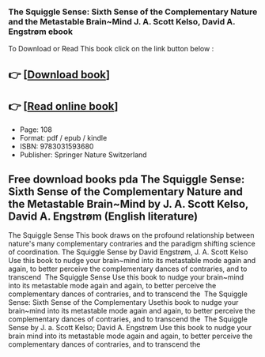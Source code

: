 ### The Squiggle Sense: Sixth Sense of the Complementary Nature and the Metastable Brain~Mind J. A. Scott Kelso, David A. Engstrøm ebook

To Download or Read This book click on the link button below :

## 👉  [**[Download book](http://filesbooks.info/download.php?group=book&from=github.com&id=718979&lnk=1065 "Download book")**]

## 👉  [**[Read online book](http://filesbooks.info/download.php?group=book&from=github.com&id=718979&lnk=1065 "Read online book")**]


* Page: 108
* Format: pdf / epub / kindle
* ISBN: 9783031593680
* Publisher: Springer Nature Switzerland



## Free download books pda The Squiggle Sense: Sixth Sense of the Complementary Nature and the Metastable Brain~Mind by J. A. Scott Kelso, David A. Engstrøm (English literature)



 The Squiggle Sense This book draws on the profound relationship between nature&#039;s many complementary contraries and the paradigm shifting science of coordination.
 The Squiggle Sense by David Engstrøm, J. A. Scott Kelso Use this book to nudge your brain~mind into its metastable mode again and again, to better perceive the complementary dances of contraries, and to transcend 
 The Squiggle Sense Use this book to nudge your brain~mind into its metastable mode again and again, to better perceive the complementary dances of contraries, and to transcend the 
 The Squiggle Sense: Sixth Sense of the Complementary Usethis book to nudge your brain~mind into its metastable mode again and again, to better perceive the complementary dances of contraries, and to transcend the 
 The Squiggle Sense by J. a. Scott Kelso; David A. Engstrøm Use this book to nudge your brain mind into its metastable mode again and again, to better perceive the complementary dances of contraries, and to transcend the 





